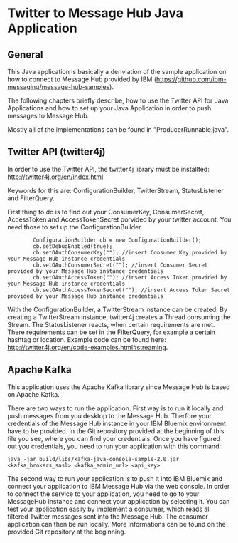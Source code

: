 # Twitter to Message Hub Java Application

## General

This Java application is basically a deriviation of the sample application on how to connect to Message Hub provided by IBM (https://github.com/ibm-messaging/message-hub-samples). 

The following chapters briefly describe, how to use the Twitter API for Java Applications and how to set up your Java Application in order to push messages to Message Hub. 

Mostly all of the implementations can be found in "ProducerRunnable.java".

## Twitter API (twitter4j)

In order to use the Twitter API, the twitter4j library must be installted: http://twitter4j.org/en/index.html

Keywords for this are: ConfigurationBuilder, TwitterStream, StatusListener and FilterQuery.

First thing to do is to find out your ConsumerKey, ConsumerSecret, AccessToken and AccessTokenSecret porvided by your twitter account. You need those to set up the ConfigurationBuilder.

```shell
		ConfigurationBuilder cb = new ConfigurationBuilder();
		cb.setDebugEnabled(true);
		cb.setOAuthConsumerKey(""); //insert Consumer Key provided by your Message Hub instance credentials
		cb.setOAuthConsumerSecret(""); //insert Consumer Secret provided by your Message Hub instance credentials
		cb.setOAuthAccessToken(""); //insert Access Token provided by your Message Hub instance credentials
		cb.setOAuthAccessTokenSecret(""); //insert Access Token Secret provided by your Message Hub instance credentials
```
With the ConfigurationBuilder, a TwitterStream instance can be created. By creating a TwitterStream instance, twitter4j creates a Thread consuming the Stream. The StatusListener reacts, when certain requirements are met. There requirements can be set in the FilterQuery, for example a certain hashtag or location. Example code can be found here: http://twitter4j.org/en/code-examples.html#streaming.

## Apache Kafka

This application uses the Apache Kafka library since Message Hub is based on Apache Kafka.

There are two ways to run the application. First way is to run it locally and push messages from you desktop to the Message Hub. Therfore your credentials of the Message Hub instance in your IBM Bluemix environment have to be provided. In the Git repository provided at the beginning of this file you see, where you can find your credentials. Once you have figured out you credentials, you need to run your application with this command:

```shell
java -jar build/libs/kafka-java-console-sample-2.0.jar <kafka_brokers_sasl> <kafka_admin_url> <api_key>
```
The second way to run your application is to push it into IBM Bluemix and connect your application to IBM Message Hub via the web console. In order to connect the service to your application, you need to go to your MessageHub instance and connect your application by selecting it. You can test your application easily by implement a consumer, which reads all filtered Twitter messages sent into the Message Hub. The consumer application can then be run locally. More informations can be found on the provided Git repository at the beginning.
